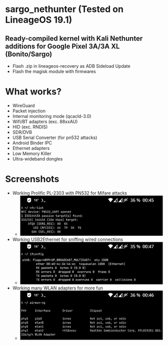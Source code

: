 # sargo_nethunter (Tested on LineageOS 19.1)
Ready-compiled kernel with Kali Nethunter additions for Google Pixel 3A/3A XL (Bonito/Sargo)
--------------

* Flash .zip in lineageos-recovery as ADB Sideload Update
* Flash the magisk module with firmwares

# What works?
- WireGuard
- Packet injection
- Internal monitoring mode (qcacld-3.0)
- Wifi/BT adapters (exc. 88xxAU)
- HID (exc. RNDIS)
- SDR/DVB
- USB Serial Converter (for pn532 attacks)
- Android Binder IPC
- Ethernet adapters
- Low Memory Killer
- Ultra-wideband dongles

# Screenshots
* Working Prolific PL-2303 with PN532 for Mifare attacks
  - ![nfc-list](https://github.com/Nougat-User/sargo_nethunter/blob/main/nfc-list.jpg?raw=true)
* Working USB2Ethernet for sniffing wired connections
  - ![ifconfig](https://github.com/Nougat-User/sargo_nethunter/blob/main/ifconfig.jpg?raw=true)
* Working many WLAN adapters for more fun
  - ![airmon-ng](https://github.com/Nougat-User/sargo_nethunter/blob/main/airmon-ng.jpg?raw=true)
